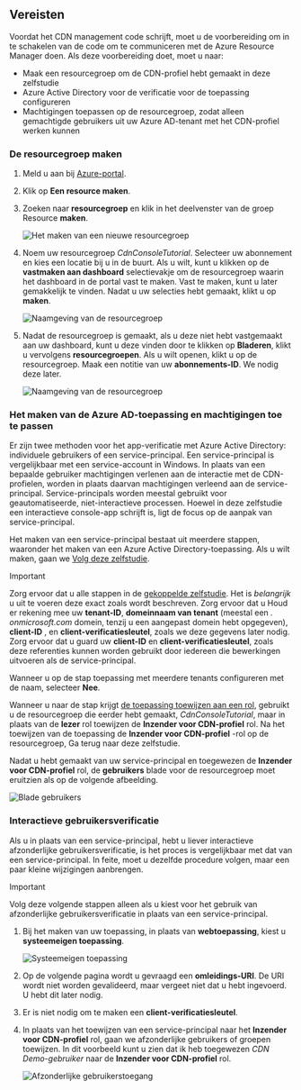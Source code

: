 ## <a name="prerequisites"></a>Vereisten
Voordat het CDN management code schrijft, moet u de voorbereiding om in te schakelen van de code om te communiceren met de Azure Resource Manager doen. Als deze voorbereiding doet, moet u naar:

* Maak een resourcegroep om de CDN-profiel hebt gemaakt in deze zelfstudie
* Azure Active Directory voor de verificatie voor de toepassing configureren
* Machtigingen toepassen op de resourcegroep, zodat alleen gemachtigde gebruikers uit uw Azure AD-tenant met het CDN-profiel werken kunnen

### <a name="creating-the-resource-group"></a>De resourcegroep maken
1. Meld u aan bij [Azure-portal](https://portal.azure.com).
2. Klik op **Een resource maken**.
3. Zoeken naar **resourcegroep** en klik in het deelvenster van de groep Resource **maken**.

    ![Het maken van een nieuwe resourcegroep](./media/cdn-app-dev-prep/cdn-new-rg-1-include.png)
3. Noem uw resourcegroep *CdnConsoleTutorial*.  Selecteer uw abonnement en kies een locatie bij u in de buurt.  Als u wilt, kunt u klikken op de **vastmaken aan dashboard** selectievakje om de resourcegroep waarin het dashboard in de portal vast te maken.  Vast te maken, kunt u later gemakkelijk te vinden.  Nadat u uw selecties hebt gemaakt, klikt u op **maken**.

    ![Naamgeving van de resourcegroep](./media/cdn-app-dev-prep/cdn-new-rg-2-include.png)
4. Nadat de resourcegroep is gemaakt, als u deze niet hebt vastgemaakt aan uw dashboard, kunt u deze vinden door te klikken op **Bladeren**, klikt u vervolgens **resourcegroepen**.  Als u wilt openen, klikt u op de resourcegroep.  Maak een notitie van uw **abonnements-ID**. We nodig deze later.

    ![Naamgeving van de resourcegroep](./media/cdn-app-dev-prep/cdn-subscription-id-include.png)

### <a name="creating-the-azure-ad-application-and-applying-permissions"></a>Het maken van de Azure AD-toepassing en machtigingen toe te passen
Er zijn twee methoden voor het app-verificatie met Azure Active Directory: individuele gebruikers of een service-principal. Een service-principal is vergelijkbaar met een service-account in Windows.  In plaats van een bepaalde gebruiker machtigingen verlenen aan de interactie met de CDN-profielen, worden in plaats daarvan machtigingen verleend aan de service-principal.  Service-principals worden meestal gebruikt voor geautomatiseerde, niet-interactieve processen.  Hoewel in deze zelfstudie een interactieve console-app schrijft is, ligt de focus op de aanpak van service-principal.

Het maken van een service-principal bestaat uit meerdere stappen, waaronder het maken van een Azure Active Directory-toepassing.  Als u wilt maken, gaan we [Volg deze zelfstudie](../articles/active-directory/develop/howto-create-service-principal-portal.md).

> [!IMPORTANT]
> Zorg ervoor dat u alle stappen in de [gekoppelde zelfstudie](../articles/active-directory/develop/howto-create-service-principal-portal.md).  Het is *belangrijk* u uit te voeren deze exact zoals wordt beschreven.  Zorg ervoor dat u Houd er rekening mee uw **tenant-ID**, **domeinnaam van tenant** (meestal een *. onmicrosoft.com* domein, tenzij u een aangepast domein hebt opgegeven), **client-ID** , en **client-verificatiesleutel**, zoals we deze gegevens later nodig.  Zorg ervoor dat u guard uw **client-ID** en **client-verificatiesleutel**, zoals deze referenties kunnen worden gebruikt door iedereen die bewerkingen uitvoeren als de service-principal.
>
> Wanneer u op de stap toepassing met meerdere tenants configureren met de naam, selecteer **Nee**.
>
> Wanneer u naar de stap krijgt [de toepassing toewijzen aan een rol](../articles/active-directory/develop/howto-create-service-principal-portal.md#assign-the-application-to-a-role), gebruikt u de resourcegroep die eerder hebt gemaakt, *CdnConsoleTutorial*, maar in plaats van de **lezer** rol toewijzen de **Inzender voor CDN-profiel** rol.  Na het toewijzen van de toepassing de **Inzender voor CDN-profiel** -rol op de resourcegroep, Ga terug naar deze zelfstudie. 
>
>

Nadat u hebt gemaakt van uw service-principal en toegewezen de **Inzender voor CDN-profiel** rol, de **gebruikers** blade voor de resourcegroep moet eruitzien als op de volgende afbeelding.

![Blade gebruikers](./media/cdn-app-dev-prep/cdn-service-principal-include.png)

### <a name="interactive-user-authentication"></a>Interactieve gebruikersverificatie
Als u in plaats van een service-principal, hebt u liever interactieve afzonderlijke gebruikersverificatie, is het proces is vergelijkbaar met dat van een service-principal.  In feite, moet u dezelfde procedure volgen, maar een paar kleine wijzigingen aanbrengen.

> [!IMPORTANT]
> Volg deze volgende stappen alleen als u kiest voor het gebruik van afzonderlijke gebruikersverificatie in plaats van een service-principal.
>
>

1. Bij het maken van uw toepassing, in plaats van **webtoepassing**, kiest u **systeemeigen toepassing**.

    ![Systeemeigen toepassing](./media/cdn-app-dev-prep/cdn-native-application-include.png)
2. Op de volgende pagina wordt u gevraagd een **omleidings-URI**.  De URI wordt niet worden gevalideerd, maar vergeet niet dat u hebt ingevoerd. U hebt dit later nodig.
3. Er is niet nodig om te maken een **client-verificatiesleutel**.
4. In plaats van het toewijzen van een service-principal naar het **Inzender voor CDN-profiel** rol, gaan we afzonderlijke gebruikers of groepen toewijzen.  In dit voorbeeld kunt u zien dat ik heb toegewezen *CDN Demo-gebruiker* naar de **Inzender voor CDN-profiel** rol.  

    ![Afzonderlijke gebruikerstoegang](./media/cdn-app-dev-prep/cdn-aad-user-include.png)
